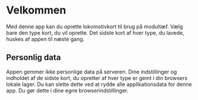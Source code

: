 ﻿# Velkommen
Med denne app kan du oprette lokomotivkort til brug på modultæf.
Vælg bare den type kort, du vil oprette.
Det sidste kort af hver type, du lavede, huskes af appen til næste gang.

## Personlig data
Appen gemmer ikke personlige data på serveren.
Dine indstillinger og indholdet af de sidste kort, du opretter af hver type
er gemt i din browsers lokale lager.
Du kan slette dette ved at rydde alle applikationsdata for denne app.
Du gør dette i dine egne browserindstillinger.